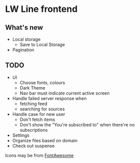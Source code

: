 # LW Line frontend


## What's new
- Local storage
    - Save to Local Storage
- Pagination

## TODO
- UI
    - Choose fonts, colours
    - Dark Theme
    - Nav bar must indicate current active screen
- Handle failed server response when
    - fetching feed
    - searching for sources
- Handle case for new user
    - Don't fetch items
    - Don't show the "You're subscribed to" when there're no subscriptions
- Settings
- Organize files based on domain
- Check out suspense



Icons may be from [FontAwesome](https://fontawesome.com/license)